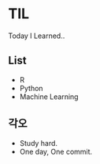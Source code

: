 # TIL
Today I Learned..


## List
- R
- Python
- Machine Learning


## 각오
- Study hard.
- One day, One commit.




